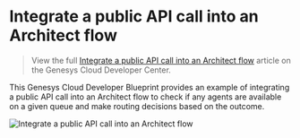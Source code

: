 # Integrate a public API call into an Architect flow

> View the full [Integrate a public API call into an Architect flow](https://developer.mypurecloud.com/blueprints/) article on the Genesys Cloud Developer Center. 

This Genesys Cloud Developer Blueprint provides an example of integrating a public API call into an Architect flow to check if any agents are available on a given queue and make routing decisions based on the outcome.

![Integrate a public API call into an Architect flow](blueprint/images/CallFlow.png "Integrate a public API call into an Architect flow")
